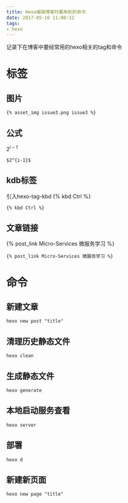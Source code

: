 ```yaml
---
title: Hexo编辑博客时要用到的命令
date: 2017-05-16 11:00:12
tags:
- hexo
---
```

记录下在博客中要经常用的hexo相关的tag和命令
# 标签
## 图片
```
{% asset_img issue3.png issue3 %}
```
## 公式
$2^{i-1}$
```
$2^{i-1}$
```
## kdb标签
引入hexo-tag-kbd
{% kbd Ctrl %}
```
{% kbd Ctrl %}
```
## 文章链接
{% post_link Micro-Services 微服务学习 %}
```
{% post_link Micro-Services 微服务学习 %}
```
# 命令
## 新建文章
```
hexo new post "title"
```
## 清理历史静态文件
```
hexo clean
```
## 生成静态文件
```
hexo generate
```
## 本地启动服务查看
```
hexo server
```
## 部署
```
hexo d
```
## 新建新页面
```
hexo new page "title"
```
